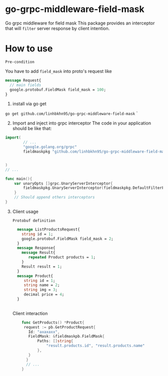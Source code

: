 # go-grpc-middleware-field-mask
Go grpc middleware for field mask
This package provides an interceptor that will `filter` server response by client intention.

# How to use
`Pre-condition`

You have to add `field_mask` into proto's request like
``` Protobuf
message Request{
  // main fields
  google.protobuf.FieldMask field_mask = 100;
}

```
1. install via go get 

 `go get github.com/linhbkhn95/go-grpc-middleware-field-mask`
`

2. Import and inject into grpc interceptor
The code in your application should be like that:
``` Go
import(
        // ...
        "google.golang.org/grpc"
    	fieldmaskpkg "github.com/linhbkhn95/go-grpc-middleware-field-mask"


)
// ...

func main(){
    var unaryOpts []grpc.UnaryServerInterceptor{
		fieldmaskpkg.UnaryServerInterceptor(fieldmaskpkg.DefaultFilterFunc),
    }
    // Should append others interceptors
}
```
3. Client usage
   	
	 `Protobuf definition`
	 ```Protobuf
	   message ListProductsRequest{
	     string id = 1;
	     google.protobuf.FieldMask field_mask = 2;
	   }
	   message Response{
	     message Result{
	        repeated Product products = 1;
	     }
	     Result result = 1;
	   }
	   message Product{
	      string id = 1;
	      string name = 2;
	      string img = 3;
	      decimal price = 4;
	   }
	   
 	```

	Client interaction

	 ``` Go
         func GetProducts() *Product{
		  request := pb.GetProductRequest{
			Id: "axaxaxx",
			FieldMask: &fieldmaskpb.FieldMask{
				Paths: []string{
					"result.products.id", "result.products.name"
				},
			}
		   }
           // ...
         }
	 ```
